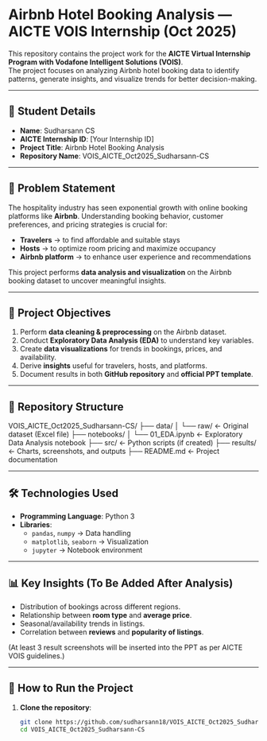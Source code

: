 # Airbnb Hotel Booking Analysis — AICTE VOIS Internship (Oct 2025)

This repository contains the project work for the **AICTE Virtual Internship Program with Vodafone Intelligent Solutions (VOIS)**.  
The project focuses on analyzing Airbnb hotel booking data to identify patterns, generate insights, and visualize trends for better decision-making.

---

## 👤 Student Details
- **Name**: Sudharsann CS  
- **AICTE Internship ID**: [Your Internship ID]  
- **Project Title**: Airbnb Hotel Booking Analysis  
- **Repository Name**: VOIS_AICTE_Oct2025_Sudharsann-CS  

---

## 📖 Problem Statement
The hospitality industry has seen exponential growth with online booking platforms like **Airbnb**. Understanding booking behavior, customer preferences, and pricing strategies is crucial for:  
- **Travelers** → to find affordable and suitable stays  
- **Hosts** → to optimize room pricing and maximize occupancy  
- **Airbnb platform** → to enhance user experience and recommendations  

This project performs **data analysis and visualization** on the Airbnb booking dataset to uncover meaningful insights.

---

## 🎯 Project Objectives
1. Perform **data cleaning & preprocessing** on the Airbnb dataset.  
2. Conduct **Exploratory Data Analysis (EDA)** to understand key variables.  
3. Create **data visualizations** for trends in bookings, prices, and availability.  
4. Derive **insights** useful for travelers, hosts, and platforms.  
5. Document results in both **GitHub repository** and **official PPT template**.  

---

## 📂 Repository Structure
VOIS_AICTE_Oct2025_Sudharsann-CS/
├── data/
│   └── raw/                <- Original dataset (Excel file)
├── notebooks/
│   └── 01_EDA.ipynb        <- Exploratory Data Analysis notebook
├── src/                    <- Python scripts (if created)
├── results/                <- Charts, screenshots, and outputs
├── README.md               <- Project documentation




---

## 🛠️ Technologies Used
- **Programming Language**: Python 3  
- **Libraries**:  
  - `pandas`, `numpy` → Data handling  
  - `matplotlib`, `seaborn` → Visualization  
  - `jupyter` → Notebook environment  

---

## 📊 Key Insights (To Be Added After Analysis)
- Distribution of bookings across different regions.  
- Relationship between **room type** and **average price**.  
- Seasonal/availability trends in listings.  
- Correlation between **reviews** and **popularity of listings**.  

(At least 3 result screenshots will be inserted into the PPT as per AICTE VOIS guidelines.)

---

## 🚀 How to Run the Project
1. **Clone the repository**:  
   ```bash
   git clone https://github.com/sudharsann18/VOIS_AICTE_Oct2025_Sudharsann-CS.git
   cd VOIS_AICTE_Oct2025_Sudharsann-CS
